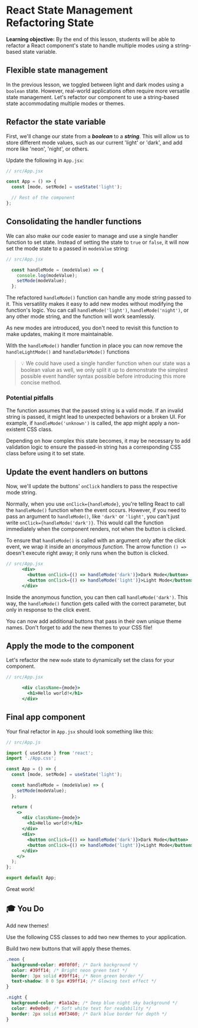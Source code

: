 <h1>
  <span class="headline">React State Management</span>
  <span class="subhead">Refactoring State</span>
</h1>

**Learning objective:** By the end of this lesson, students will be able to refactor a React component's state to handle multiple modes using a string-based state variable.

## Flexible state management

In the previous lesson, we toggled between light and dark modes using a `boolean` state. However, real-world applications often require more versatile state management. Let's refactor our component to use a string-based state accommodating multiple modes or themes.

## Refactor the state variable

First, we'll change our state from a ***boolean*** to a ***string***. This will allow us to store different mode values, such as our current 'light' or 'dark', and add more like 'neon', 'night', or others.

Update the following in `App.jsx`:

```jsx
// src/App.jsx

const App = () => {
  const [mode, setMode] = useState('light');

  // Rest of the component
};
```

## Consolidating the handler functions

We can also make our code easier to manage and use a single handler function to set state. Instead of setting the state to `true` or `false`, it will now set the mode state to a passed in `modeValue` string:

```jsx
// src/App.jsx

  const handleMode = (modeValue) => {
    console.log(modeValue);
    setMode(modeValue);
  };
```

The refactored `handleMode()` function can handle any mode string passed to it. This versatility makes it easy to add new modes without modifying the function's logic. You can call `handleMode('light')`, `handleMode('night')`, or any other mode string, and the function will work seamlessly.

As new modes are introduced, you don't need to revisit this function to make updates, making it more maintainable.

With the `handleMode()` handler function in place you can now remove the `handleLightMode()` and `handleDarkMode()` functions

> 💡 We could have used a single handler function when our state was a boolean value as well, we only split it up to demonstrate the simplest possible event handler syntax possible before introducing this more concise method.

### Potential pitfalls

The function assumes that the passed string is a valid mode. If an invalid string is passed, it might lead to unexpected behaviors or a broken UI. For example, if `handleMode('unknown')` is called, the app might apply a non-existent CSS class.

Depending on how complex this state becomes, it may be necessary to add validation logic to ensure the passed-in string has a corresponding CSS class before using it to set state.

## Update the event handlers on buttons

Now, we'll update the buttons' `onClick` handlers to pass the respective mode string.

Normally, when you use `onClick={handleMode}`, you're telling React to call the `handleMode()` function when the event occurs. However, if you need to pass an argument to `handleMode()`, like `'dark'` or `'light'`, you can't just write `onClick={handleMode('dark')}`. This would call the function immediately when the component renders, not when the button is clicked.

To ensure that `handleMode()` is called with an argument only after the click event, we wrap it inside an *anonymous function*. The arrow function `() =>` doesn't execute right away; it only runs when the button is clicked.

```jsx
// src/App.jsx
      <div>
        <button onClick={() => handleMode('dark')}>Dark Mode</button>
        <button onClick={() => handleMode('light')}>Light Mode</button>
      </div>
```

Inside the anonymous function, you can then call `handleMode('dark')`. This way, the `handleMode()` function gets called with the correct parameter, but only in response to the click event.

You can now add additional buttons that pass in their own unique theme names. Don't forget to add the new themes to your CSS file!

## Apply the mode to the component

Let's refactor the new `mode` state to dynamically set the class for your component.

```jsx
// src/App.jsx

      <div className={mode}>
        <h1>Hello world!</h1>
      </div>
```

## Final app component

Your final refactor in `App.jsx` should look something like this:

```jsx
// src/App.js

import { useState } from 'react';
import './App.css';

const App = () => {
  const [mode, setMode] = useState('light');

  const handleMode = (modeValue) => {
    setMode(modeValue);
  };

  return (
    <>
      <div className={mode}>
        <h1>Hello world!</h1>
      </div>
      <div>
        <button onClick={() => handleMode('dark')}>Dark Mode</button>
        <button onClick={() => handleMode('light')}>Light Mode</button>
      </div>
    </>
  );
};

export default App;
```

Great work!

## 🎓 You Do

Add new themes!

Use the following CSS classes to add two new themes to your application.

Build two new buttons that will apply these themes.

```css
.neon {
  background-color: #0f0f0f; /* Dark background */
  color: #39ff14; /* Bright neon green text */
  border: 3px solid #39ff14; /* Neon green border */
  text-shadow: 0 0 5px #39ff14; /* Glowing text effect */
}
```

```css
.night {
  background-color: #1a1a2e; /* Deep blue night sky background */
  color: #e0e0e0; /* Soft white text for readability */
  border: 2px solid #0f3460; /* Dark blue border for depth */
}
```
